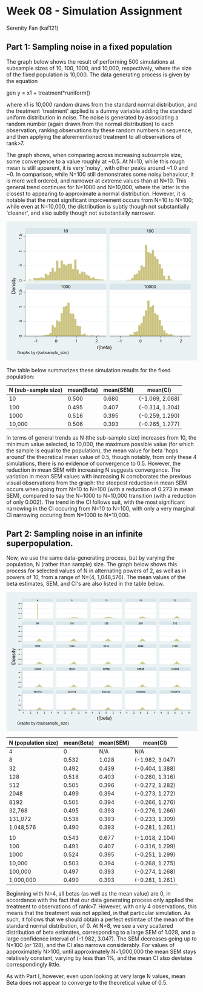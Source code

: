 # Week 08 - Simulation Assignment 
Serenity Fan (kaf121)

## Part 1: Sampling noise in a fixed population

The graph below shows the result of performing 500 simulations at subsample sizes of 10, 100, 1000, and 10,000, respectively, where the size of the fixed population is 10,000. The data generating process is given by the equation  

gen y = x1 + treatment*runiform()  

where x1 is 10,000 random draws from the standard normal distribution, and the treatment 'treatment' applied is a dummy variable adding the standard uniform distribution in noise. The noise is generated by associating a random number (again drawn from the normal distribution) to each observation, ranking observations by these random numbers in sequence, and then applying the aforementioned treatment to all observations of rank>7.  

The graph shows, when comparing across increasing subsample size, some convergence to a value roughly at ~0.5. At N=10, while this rough mean is still apparent, it is very 'noisy', with other peaks around ~1.0 and ~0. In comparison, while N=100 still demonstrates some noisy behaviour, it is more well ordered, and narrower at extreme values than at N=10. This general trend continues for N=1000 and N=10,000, where the latter is the closest to appearing to approximate a normal distribution. However, it is notable that the most significant improvement occurs from N=10 to N=100; while even at N=10,000, the distribution is subtly though not substantially 'cleaner', and also subtly though not substantially narrower. 

![Beta_FixedPop_Graph](beta_graph_fixed.png)  

The table below summarizes these simulation results for the fixed population: 

| N (sub-sample size) | mean(Beta)  | mean(SEM) | mean(CI)         | 
| ------------------- | ----------- | --------- | ---------------- |
| 10                  | 0.500       | 0.680     | (-1.069, 2.068)  | 
| 100                 | 0.495       | 0.407     | (-0.314, 1.304)  | 
| 1000                | 0.516       | 0.395     | (-0.259, 1.290)  | 
| 10,000              | 0.506       | 0.393     | (-0.265, 1.277)  | 

In terms of general trends as N (the sub-sample size) increases from 10, the minimum value selected, to 10,000, the maximum possible value (for which the sample is equal to the population), the mean value for beta 'hops around' the theoretical mean value of 0.5, though notably, from only these 4 simulations, there is no evidence of convergence to 0.5. However, the reduction in mean SEM with increasing N suggests convergence. The variation in mean SEM values with increasing N corroborates the previous visual observations from the graph: the steepest reduction in mean SEM occurs when going from N=10 to N=100 (with a reduction of 0.273 in mean SEM), compared to say the N=1000 to N=10,000 transition (with a reduction of only 0.002). The trend in the CI follows suit, with the most significant narrowing in the CI occuring from N=10 to N=100, with only a very marginal CI narrowing occuring from N=1000 to N=10,000.  

## Part 2: Sampling noise in an infinite superpopulation.

Now, we use the same data-generating process, but by varying the population, N (rather than sample) size. The graph below shows this process for selected values of N in alternating powers of 2, as well as in powers of 10, from a range of N=(4, 1,048,576). The mean values of the beta estimates, SEM, and CI's are also listed in the table below.  

![Beta_SuperPop_Graph](beta_graph_super.png)  


| N (population size) | mean(Beta)  | mean(SEM) | mean(CI)         | 
| ------------------- | ----------- | --------- | ---------------- |
| 4                   | 0           | N/A       | N/A              | 
| 8                   | 0.532       | 1.028     | (-1.982, 3.047)  | 
| 32                  | 0.492       | 0.439     | (-0.404, 1.388)  | 
| 128                 | 0.518       | 0.403     | (-0.280, 1.316)  | 
| 512                 | 0.505       | 0.396     | (-0.272, 1.282)  |
| 2048                | 0.499       | 0.394     | (-0.273, 1.272)  | 
| 8192                | 0.505       | 0.394     | (-0.266, 1.276)  | 
| 32,768              | 0.495       | 0.393     | (-0.276, 1.266)  | 
| 131,072             | 0.538       | 0.393     | (-0.233, 1.309)  | 
| 1,048,576           | 0.490       | 0.393     | (-0.281, 1.261)  |
|                     |             |           |                  |
| 10                  | 0.543       | 0.677     | (-1.018, 2.104)  | 
| 100                 | 0.491       | 0.407     | (-0.316, 1.299)  |
| 1000                | 0.524       | 0.395     | (-0.251, 1.299)  | 
| 10,000              | 0.503       | 0.394     | (-0.268, 1.275)  | 
| 100,000             | 0.497       | 0.393     | (-0.274, 1.268)  |
| 1,000,000           | 0.490       | 0.393     | (-0.281, 1.261)  | 

Beginning with N=4, all betas (as well as the mean value) are 0, in accordance with the fact that our data generating process only applied the treatment to observations of rank>7. However, with only 4 observations, this means that the treatment was not applied, in that particular simulation. As such, it follows that we should obtain a perfect estimtae of the mean of the standard normal distribution, of 0. At N=8, we see a very scattered distribution of beta estimates, corresponding to a large SEM of 1.028, and a large confidence interval of (-1.982, 3.047). The SEM decreases going up to N=100 (or 128), and the CI also narrows considerably. For values of approximately N>100, until approximately N=1,000,000 the mean SEM stays relatively constant, varying by less than 1%, and the mean CI also deviates correspondingly little.  

As with Part I, however, even upon looking at very large N values, mean Beta does not appear to converge to the theoretical value of 0.5.  